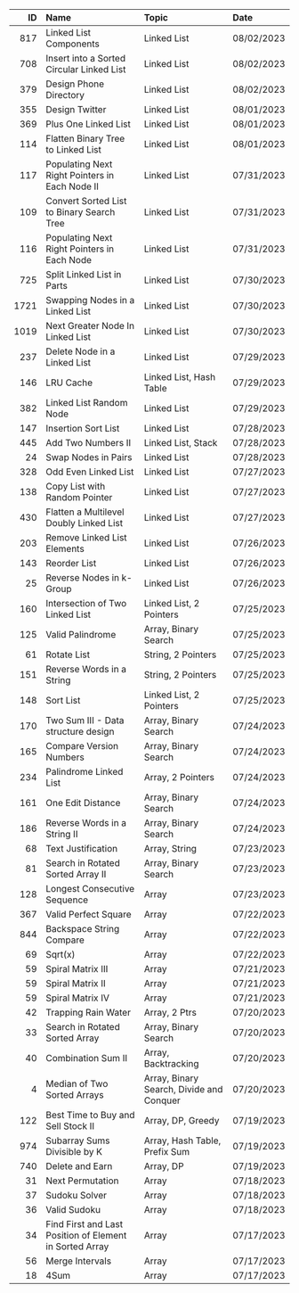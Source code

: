 |   ID | Name                                                    | Topic                                    | Date       |
|-----:|:--------------------------------------------------------|:-----------------------------------------|:-----------|
|  817 | Linked List Components                                  | Linked List                              | 08/02/2023 |
|  708 | Insert into a Sorted Circular Linked List               | Linked List                              | 08/02/2023 |
|  379 | Design Phone Directory                                  | Linked List                              | 08/02/2023 |
|  355 | Design Twitter                                          | Linked List                              | 08/01/2023 |
|  369 | Plus One Linked List                                    | Linked List                              | 08/01/2023 |
|  114 | Flatten Binary Tree to Linked List                      | Linked List                              | 08/01/2023 |
|  117 | Populating Next Right Pointers in Each Node II          | Linked List                              | 07/31/2023 |
|  109 | Convert Sorted List to Binary Search Tree               | Linked List                              | 07/31/2023 |
|  116 | Populating Next Right Pointers in Each Node             | Linked List                              | 07/31/2023 |
|  725 | Split Linked List in Parts                              | Linked List                              | 07/30/2023 |
| 1721 | Swapping Nodes in a Linked List                         | Linked List                              | 07/30/2023 |
| 1019 | Next Greater Node In Linked List                        | Linked List                              | 07/30/2023 |
|  237 | Delete Node in a Linked List                            | Linked List                              | 07/29/2023 |
|  146 | LRU Cache                                               | Linked List, Hash Table                  | 07/29/2023 |
|  382 | Linked List Random Node                                 | Linked List                              | 07/29/2023 |
|  147 | Insertion Sort List                                     | Linked List                              | 07/28/2023 |
|  445 | Add Two Numbers II                                      | Linked List, Stack                       | 07/28/2023 |
|   24 | Swap Nodes in Pairs                                     | Linked List                              | 07/28/2023 |
|  328 | Odd Even Linked List                                    | Linked List                              | 07/27/2023 |
|  138 | Copy List with Random Pointer                           | Linked List                              | 07/27/2023 |
|  430 | Flatten a Multilevel Doubly Linked List                 | Linked List                              | 07/27/2023 |
|  203 | Remove Linked List Elements                             | Linked List                              | 07/26/2023 |
|  143 | Reorder List                                            | Linked List                              | 07/26/2023 |
|   25 | Reverse Nodes in k-Group                                | Linked List                              | 07/26/2023 |
|  160 | Intersection of Two Linked List                         | Linked List, 2 Pointers                  | 07/25/2023 |
|  125 | Valid Palindrome                                        | Array, Binary Search                     | 07/25/2023 |
|   61 | Rotate List                                             | String, 2 Pointers                       | 07/25/2023 |
|  151 | Reverse Words in a String                               | String, 2 Pointers                       | 07/25/2023 |
|  148 | Sort List                                               | Linked List, 2 Pointers                  | 07/25/2023 |
|  170 | Two Sum III - Data structure design                     | Array, Binary Search                     | 07/24/2023 |
|  165 | Compare Version Numbers                                 | Array, Binary Search                     | 07/24/2023 |
|  234 | Palindrome Linked List                                  | Array, 2 Pointers                        | 07/24/2023 |
|  161 | One Edit Distance                                       | Array, Binary Search                     | 07/24/2023 |
|  186 | Reverse Words in a String II                            | Array, Binary Search                     | 07/24/2023 |
|   68 | Text Justification                                      | Array, String                            | 07/23/2023 |
|   81 | Search in Rotated Sorted Array II                       | Array, Binary Search                     | 07/23/2023 |
|  128 | Longest Consecutive Sequence                            | Array                                    | 07/23/2023 |
|  367 | Valid Perfect Square                                    | Array                                    | 07/22/2023 |
|  844 | Backspace String Compare                                | Array                                    | 07/22/2023 |
|   69 | Sqrt(x)                                                 | Array                                    | 07/22/2023 |
|   59 | Spiral Matrix III                                       | Array                                    | 07/21/2023 |
|   59 | Spiral Matrix II                                        | Array                                    | 07/21/2023 |
|   59 | Spiral Matrix IV                                        | Array                                    | 07/21/2023 |
|   42 | Trapping Rain Water                                     | Array, 2 Ptrs                            | 07/20/2023 |
|   33 | Search in Rotated Sorted Array                          | Array, Binary Search                     | 07/20/2023 |
|   40 | Combination Sum II                                      | Array, Backtracking                      | 07/20/2023 |
|    4 | Median of Two Sorted Arrays                             | Array, Binary Search, Divide and Conquer | 07/20/2023 |
|  122 | Best Time to Buy and Sell Stock II                      | Array, DP, Greedy                        | 07/19/2023 |
|  974 | Subarray Sums Divisible by K                            | Array, Hash Table, Prefix Sum            | 07/19/2023 |
|  740 | Delete and Earn                                         | Array, DP                                | 07/19/2023 |
|   31 | Next Permutation                                        | Array                                    | 07/18/2023 |
|   37 | Sudoku Solver                                           | Array                                    | 07/18/2023 |
|   36 | Valid Sudoku                                            | Array                                    | 07/18/2023 |
|   34 | Find First and Last Position of Element in Sorted Array | Array                                    | 07/17/2023 |
|   56 | Merge Intervals                                         | Array                                    | 07/17/2023 |
|   18 | 4Sum                                                    | Array                                    | 07/17/2023 |